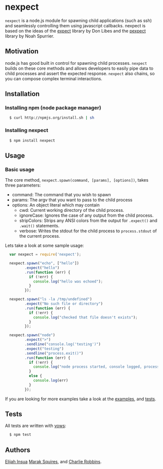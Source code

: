 # nexpect

`nexpect` is a node.js module for spawning child applications (such as ssh) and seamlessly controlling them using javascript callbacks. nexpect is based on the ideas of the [expect][0] library by Don Libes and the [pexpect][1] library by Noah Spurrier. 

## Motivation

node.js has good built in control for spawning child processes. `nexpect` builds on these core methods and allows developers to easily pipe data to child processes and assert the expected response. `nexpect` also chains, so you can compose complex terminal interactions.

## Installation

### Installing npm (node package manager)
``` bash
  $ curl http://npmjs.org/install.sh | sh
```

### Installing nexpect
``` bash
  $ npm install nexpect
```

## Usage

### Basic usage

The core method, `nexpect.spawn(command, [params], [options])`, takes three parameters: 

* command: The command that you wish to spawn
* params: The argv that you want to pass to the child process
* options: An object literal which may contain
  - cwd: Current working directory of the child process.
  - ignoreCase: Ignores the case of any output from the child process.
  - stripColors: Strips any ANSI colors from the output for `.expect()` and `.wait()` statements.
  - verbose: Writes the stdout for the child process to `process.stdout` of the current process.
  
  
  
Lets take a look at some sample usage:

``` js
  var nexpect = require('nexpect');

  nexpect.spawn("echo", ["hello"])
         .expect("hello")
         .run(function (err) {
           if (!err) {
             console.log("hello was echoed");
           }
         });

  nexpect.spawn("ls -la /tmp/undefined")
         .expect("No such file or directory")
         .run(function (err) {
           if (!err) {
             console.log("checked that file doesn't exists");
           }
         });

  nexpect.spawn("node")
         .expect(">")
         .sendline("console.log('testing')")
         .expect("testing")
         .sendline("process.exit()")
         .run(function (err) {
           if (!err) {
             console.log("node process started, console logged, process exited");
           }
           else {
             console.log(err)
           }
         });
```

If you are looking for more examples take a look at the [examples][2], and [tests][3].

## Tests

All tests are written with [vows][4]:

``` bash
  $ npm test
```

## Authors
[Elijah Insua][5] [Marak Squires][6], and [Charlie Robbins][7].

[0]: http://search.cpan.org/~rgiersig/Expect-1.21/Expect.pod
[1]: http://pexpect.sourceforge.net/pexpect.html
[2]: https://github.com/nodejitsu/nexpect/tree/master/examples
[3]: https://github.com/nodejitsu/nexpect/tree/master/test/nexpect-test.js
[4]: http://vowsjs.org
[5]: http://github.com/tmpvar
[6]: http://github.com/marak
[7]: http://github.com/indexzero